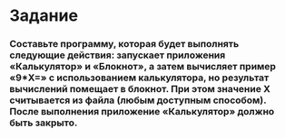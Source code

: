 # Задание 
### Составьте программу, которая будет выполнять следующие действия: запускает приложения «Калькулятор» и «Блокнот», а затем вычисляет пример «9*X=» с использованием калькулятора, но результат вычислений помещает в блокнот. При этом значение X считывается из файла (любым доступным способом). После выполнения приложение «Калькулятор» должно быть закрыто.
